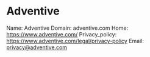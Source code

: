 
# Adventive

Name: Adventive
Domain: adventive.com
Home: https://www.adventive.com/
Privacy_policy: https://www.adventive.com/legal/privacy-policy
Email: privacy@adventive.com
